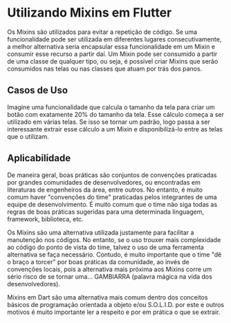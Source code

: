 # Utilizando Mixins em Flutter

Os Mixins são utilizados para evitar a repetição de código. Se uma funcionalidade pode ser utilizada em diferentes lugares consecutivamente, a melhor alternativa seria encapsular essa funcionalidade em um Mixin e consumir esse recurso a partir daí. Um Mixin pode ser consumido a partir de uma classe de qualquer tipo, ou seja, é possível criar Mixins que serão consumidos nas telas ou nas classes que atuam por trás dos panos.

## Casos de Uso

Imagine uma funcionalidade que calcula o tamanho da tela para criar um botão com exatamente 20% do tamanho da tela. Esse cálculo começa a ser utilizado em várias telas. Se isso se tornar um padrão, logo passa a ser interessante extrair esse cálculo a um Mixin e disponibilizá-lo entre as telas que o utilizam.

## Aplicabilidade

De maneira geral, boas práticas são conjuntos de convenções praticadas por grandes comunidades de desenvolvedores, ou encontradas em literaturas de engenheiros da área, entre outros. No entanto, é muito comum haver "convenções do time" praticadas pelos integrantes de uma equipe de desenvolvimento. É muito comum que o time não siga todas as regras de boas práticas sugeridas para uma determinada linguagem, framework, biblioteca, etc.

Os Mixins são uma alternativa utilizada justamente para facilitar a manutenção nos códigos. No entanto, se o uso trouxer mais complexidade ao código do ponto de vista do time, talvez o uso de uma ferramenta alternativa se faça necessário. Contudo, é muito importante que o time "dê o braço a torcer" por boas práticas da comunidade, ao invés de convenções locais, pois a alternativa mais próxima aos Mixins corre um sério risco de se tornar uma... GAMBIARRA (palavra mágica na vida dos desenvolvedores).

Mixins em Dart são uma alternativa mais comum dentro dos conceitos básicos de programação orientada a objeto e/ou S.O.L.I.D. por este e outros motivos é muito importante ler a respeito e por em prática o que se extrair.
